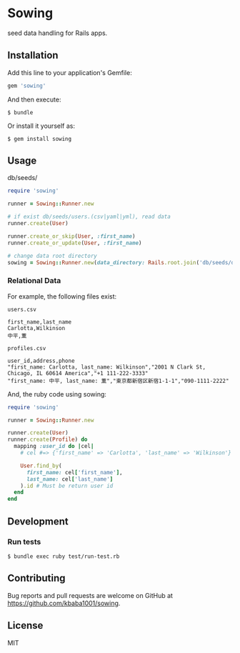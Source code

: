 # Sowing

seed data handling for Rails apps.

## Installation

Add this line to your application's Gemfile:

```ruby
gem 'sowing'
```

And then execute:

    $ bundle

Or install it yourself as:

    $ gem install sowing

## Usage

db/seeds/

```ruby
require 'sowing'

runner = Sowing::Runner.new

# if exist db/seeds/users.(csv|yaml|yml), read data
runner.create(User)

runner.create_or_skip(User, :first_name)
runner.create_or_update(User, :first_name)

# change data root directory
sowing = Sowing::Runner.new(data_directory: Rails.root.join('db/seeds/development'))
```

### Relational Data

For example, the following files exist:

`users.csv`

```csv
first_name,last_name
Carlotta,Wilkinson
中平,薫
```

`profiles.csv`

```csv
user_id,address,phone
"first_name: Carlotta, last_name: Wilkinson","2001 N Clark St, Chicago, IL 60614 America","+1 111-222-3333"
"first_name: 中平, last_name: 薫","東京都新宿区新宿1-1-1","090-1111-2222"
```

And, the ruby code using sowing:

```ruby
require 'sowing'

runner = Sowing::Runner.new

runner.create(User)
runner.create(Profile) do
  mapping :user_id do |cel|
    # cel #=> {'first_name' => 'Carlotta', 'last_name' => 'Wilkinson'}

    User.find_by(
      first_name: cel['first_name'],
      last_name: cel['last_name']
    ).id # Must be return user id
  end
end
```

## Development

### Run tests

    $ bundle exec ruby test/run-test.rb

## Contributing

Bug reports and pull requests are welcome on GitHub at https://github.com/kbaba1001/sowing.

## License

MIT
